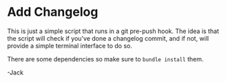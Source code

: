 # Add Changelog

This is just a simple script that runs in a git pre-push hook. The idea is that the script will check if you've done a changelog commit, and if not, will provide a simple terminal interface to do so. 

There are some dependencies so make sure to `bundle install` them.

-Jack
